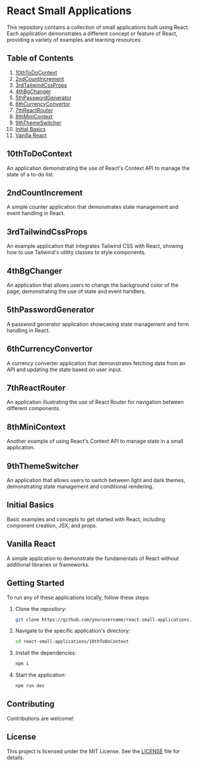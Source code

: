 # React Small Applications

This repository contains a collection of small applications built using React. Each application demonstrates a different concept or feature of React, providing a variety of examples and learning resources.

## Table of Contents
1. [10thToDoContext](#10thtodocontext)
2. [2ndCountIncrement](#2ndcountincrement)
3. [3rdTailwindCssProps](#3rdtailwindcssprops)
4. [4thBgChanger](#4thbgchanger)
5. [5thPasswordGenerator](#5thpasswordgenerator)
6. [6thCurrencyConvertor](#6thcurrencyconvertor)
7. [7thReactRouter](#7threactrouter)
8. [8thMiniContext](#8thminicontext)
9. [9thThemeSwitcher](#9ththemeswitcher)
10. [Initial Basics](#initial-basics)
11. [Vanilla React](#vanilla-react)

## 10thToDoContext
An application demonstrating the use of React's Context API to manage the state of a to-do list.

## 2ndCountIncrement
A simple counter application that demonstrates state management and event handling in React.

## 3rdTailwindCssProps
An example application that integrates Tailwind CSS with React, showing how to use Tailwind's utility classes to style components.

## 4thBgChanger
An application that allows users to change the background color of the page, demonstrating the use of state and event handlers.

## 5thPasswordGenerator
A password generator application showcasing state management and form handling in React.

## 6thCurrencyConvertor
A currency converter application that demonstrates fetching data from an API and updating the state based on user input.

## 7thReactRouter
An application illustrating the use of React Router for navigation between different components.

## 8thMiniContext
Another example of using React's Context API to manage state in a small application.

## 9thThemeSwitcher
An application that allows users to switch between light and dark themes, demonstrating state management and conditional rendering.

## Initial Basics
Basic examples and concepts to get started with React, including component creation, JSX, and props.

## Vanilla React
A simple application to demonstrate the fundamentals of React without additional libraries or frameworks.

## Getting Started
To run any of these applications locally, follow these steps:

1. Clone the repository:
   ```bash
   git clone https://github.com/yourusername/react-small-applications.git
   ```
2. Navigate to the specific application's directory:
   ```bash
   cd react-small-applications/10thToDoContext
   ```
3. Install the dependencies:
   ```bash
   npm i
   ```
4. Start the application:
   ```bash
   npm run dev
   ```

## Contributing
Contributions are welcome! 

## License
This project is licensed under the MIT License. See the [LICENSE](LICENSE) file for details.
